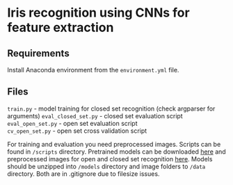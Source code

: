 # Iris recognition using CNNs for feature extraction


## Requirements

Install Anaconda environment from the `environment.yml` file.

## Files

`train.py` - model training for closed set recognition (check argparser for arguments)
`eval_closed_set.py` - closed set evaluation script  
`eval_open_set.py` - open set evaluation script  
`cv_open_set.py` - open set cross validation script  

For training and evaluation you need preprocessed images. Scripts can be found in `/scripts` directory.
Pretrained models can be downloaded [here](https://drive.google.com/file/d/1pf-X13Dpsj-Q8p5Xzl0-uCoB1IeFmYD7/view?usp=sharing) and preprocessed images for open and closed set recognition [here]().
Models should be unzipped into `/models` directory and image folders to `/data` directory. Both are in .gitignore due to filesize issues.